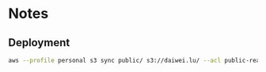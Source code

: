 # Notes

## Deployment

```sh
aws --profile personal s3 sync public/ s3://daiwei.lu/ --acl public-read
```
